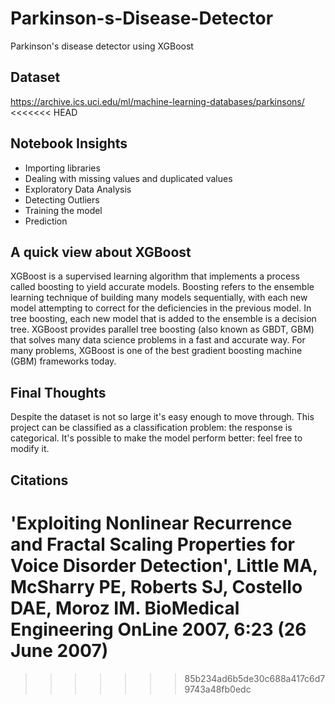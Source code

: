 # Parkinson-s-Disease-Detector
Parkinson's disease detector using XGBoost

## Dataset
https://archive.ics.uci.edu/ml/machine-learning-databases/parkinsons/
<<<<<<< HEAD

## Notebook Insights
- Importing libraries
- Dealing with missing values and duplicated values
- Exploratory Data Analysis
- Detecting Outliers
- Training the model
- Prediction

## A quick view about XGBoost
XGBoost is a supervised learning algorithm that implements a process called boosting to yield accurate models. Boosting refers to the ensemble learning technique of building many models sequentially, with each new model attempting to correct for the deficiencies in the previous model. In tree boosting, each new model that is added to the ensemble is a decision tree. XGBoost provides parallel tree boosting (also known as GBDT, GBM) that solves many data science problems in a fast and accurate way. For many problems, XGBoost is one of the best gradient boosting machine (GBM) frameworks today.

## Final Thoughts
Despite the dataset is not so large it's easy enough to move through.
This project can be classified as a classification problem: the response is categorical.
It's possible to make the model perform better: feel free to modify it.

## Citations
'Exploiting Nonlinear Recurrence and Fractal Scaling Properties for Voice Disorder Detection', Little MA, McSharry PE, Roberts SJ, Costello DAE, Moroz IM. BioMedical Engineering OnLine 2007, 6:23 (26 June 2007)
=======
>>>>>>> 85b234ad6b5de30c688a417c6d79743a48fb0edc

